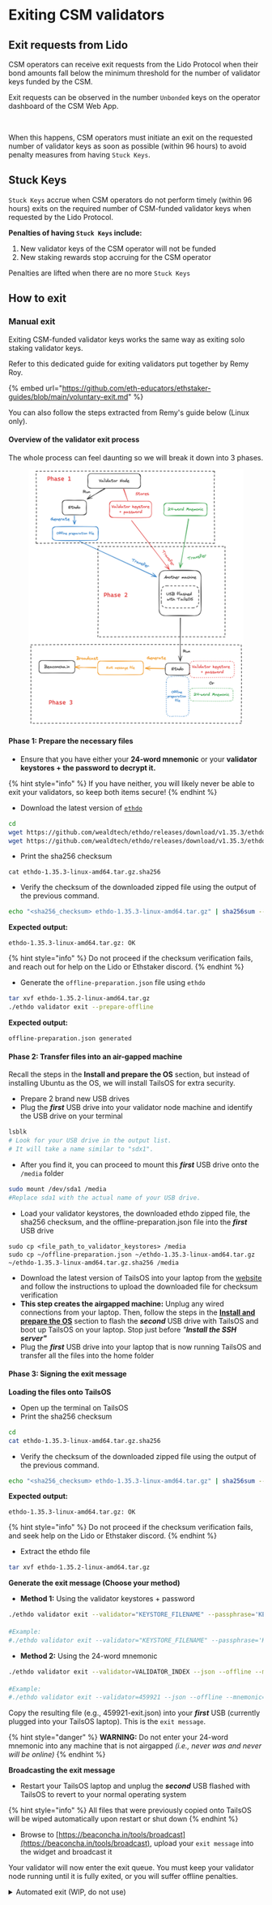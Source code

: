 # Exiting CSM validators

## Exit requests from Lido

CSM operators can receive exit requests from the Lido Protocol when their bond amounts fall below the minimum threshold for the number of validator keys funded by the CSM.

Exit requests can be observed in the number `Unbonded` keys on the operator dashboard of the CSM Web App.

<figure><img src="../../.gitbook/assets/Screenshot 2024-06-27 at 3.48.39 PM.png" alt="" width="375"><figcaption></figcaption></figure>

When this happens, CSM operators must initiate an exit on the requested number of validator keys as soon as possible (within 96 hours) to avoid penalty measures from having `Stuck Keys`.

## Stuck Keys

`Stuck Keys` accrue when CSM operators do not perform timely (within 96 hours) exits on the required number of CSM-funded validator keys when requested by the Lido Protocol.&#x20;

**Penalties of having `Stuck Keys` include:**

1. New validator keys of the CSM operator will not be funded&#x20;
2. New staking rewards stop accruing for the CSM operator

Penalties are lifted when there are no more `Stuck Keys`

## How to exit

### Manual exit

Exiting CSM-funded validator keys works the same way as exiting solo staking validator keys.

Refer to this dedicated guide for exiting validators put together by Remy Roy.

{% embed url="https://github.com/eth-educators/ethstaker-guides/blob/main/voluntary-exit.md" %}

You can also follow the steps extracted from Remy's guide below (Linux only).

#### Overview of the validator exit process

The whole process can feel daunting so we will break it down into 3 phases.

<figure><img src="../../.gitbook/assets/exitValidators.png" alt=""><figcaption></figcaption></figure>

#### Phase 1: Prepare the necessary files

* Ensure that you have either your **24-word mnemonic** or your **validator keystores + the password to decrypt it.**&#x20;

{% hint style="info" %}
If you have neither, you will likely never be able to exit your validators, so keep both items secure!
{% endhint %}

* Download the latest version of [`ethdo`](https://github.com/wealdtech/ethdo/releases)&#x20;

```sh
cd
wget https://github.com/wealdtech/ethdo/releases/download/v1.35.3/ethdo-1.35.3-linux-amd64.tar.gz
wget https://github.com/wealdtech/ethdo/releases/download/v1.35.3/ethdo-1.35.3-linux-amd64.tar.gz.sha256
```

* Print the sha256 checksum

```
cat ethdo-1.35.3-linux-amd64.tar.gz.sha256
```

* Verify the checksum of the downloaded zipped file using the output of the previous command.

```sh
echo "<sha256_checksum> ethdo-1.35.3-linux-amd64.tar.gz" | sha256sum --check
```

**Expected output:**

```
ethdo-1.35.3-linux-amd64.tar.gz: OK
```

{% hint style="info" %}
Do not proceed if the checksum verification fails, and reach out for help on the Lido or Ethstaker discord.&#x20;
{% endhint %}

* Generate the `offline-preparation.json` file using `ethdo`

```sh
tar xvf ethdo-1.35.2-linux-amd64.tar.gz
./ethdo validator exit --prepare-offline
```

**Expected output:**

```
offline-preparation.json generated
```

#### Phase 2: Transfer files into an air-gapped machine

Recall the steps in the **Install and prepare the OS** section, but instead of installing Ubuntu as the OS, we will install TailsOS for extra security.

* Prepare 2 brand new USB drives
* Plug the _**first**_ USB drive into your validator node machine and identify the USB drive on your terminal&#x20;

```sh
lsblk
# Look for your USB drive in the output list. 
# It will take a name similar to "sdx1". 
```

* After you find it, you can proceed to mount this _**first**_ USB drive onto the `/media` folder

```sh
sudo mount /dev/sda1 /media 
#Replace sda1 with the actual name of your USB drive.
```

* Load your validator keystores, the downloaded ethdo zipped file, the sha256 checksum, and the offline-preparation.json file into the _**first**_ USB drive

```
sudo cp <file_path_to_validator_keystores> /media
sudo cp ~/offline-preparation.json ~/ethdo-1.35.3-linux-amd64.tar.gz ~/ethdo-1.35.3-linux-amd64.tar.gz.sha256 /media
```

* Download the latest version of TailsOS into your laptop from the [website](https://tails.net/install/mac/index.en.html#download) and follow the instructions to upload the downloaded file for checksum verification
* **This step creates the airgapped machine:** Unplug any wired connections from your laptop. Then, follow the steps in the [**Install and prepare the OS**](../../linux-os-networking-and-security/install-and-prepare-the-os.md) section to flash the _**second**_ USB drive with TailsOS and boot up TailsOS on your laptop. Stop just before _"**Install the SSH server"**_
* Plug the _**first**_ USB drive into your laptop that is now running TailsOS and transfer all the files into the home folder

#### Phase 3: Signing the exit message

**Loading the files onto TailsOS**

* Open up the terminal on TailsOS
* Print the sha256 checksum

```sh
cd
cat ethdo-1.35.3-linux-amd64.tar.gz.sha256
```

* Verify the checksum of the downloaded zipped file using the output of the previous command.

```sh
echo "<sha256_checksum> ethdo-1.35.3-linux-amd64.tar.gz" | sha256sum --check
```

**Expected output:**

```
ethdo-1.35.3-linux-amd64.tar.gz: OK
```

{% hint style="info" %}
Do not proceed if the checksum verification fails, and seek help on the Lido or Ethstaker discord.&#x20;
{% endhint %}

* Extract the ethdo file

```sh
tar xvf ethdo-1.35.2-linux-amd64.tar.gz
```

**Generate the exit message (Choose your method)**

* **Method 1:** Using the validator keystores + password

```sh
./ethdo validator exit --validator="KEYSTORE_FILENAME" --passphrase='KEYSTORE_PASSWORD' --json --offline > RESULTING_FILENAME

#Example:
#./ethdo validator exit --validator="KEYSTORE_FILENAME" --passphrase='KEYSTORE_PASSWORD' --json --offline > RESULTING_FILENAME
```

* **Method 2:** Using the 24-word mnemonic

```sh
./ethdo validator exit --validator=VALIDATOR_INDEX --json --offline --mnemonic="MNEMONIC" > RESULTING_FILENAME

#Example:
#./ethdo validator exit --validator=459921 --json --offline --mnemonic="silent hill auto ability front sting tunnel empower venture once wise local suffer repeat deny deliver hawk silk wedding random coil you town narrow" > 459921-exit.json
```

Copy the resulting file (e.g., 459921-exit.json) into your _**first**_ USB (currently plugged into your TailsOS laptop). This is the `exit message`.

{% hint style="danger" %}
**WARNING:** Do not enter your 24-word mnemonic into any machine that is not airgapped _(i.e., never was and never will be online)_
{% endhint %}

**Broadcasting the exit message**

* Restart your TailsOS laptop and unplug the _**second**_ USB flashed with TailsOS to revert to your normal operating system

{% hint style="info" %}
All files that were previously copied onto TailsOS will be wiped automatically upon restart or shut down
{% endhint %}

* Browse to [https://beaconcha.in/tools/broadcast](https://beaconcha.in/tools/broadcast), upload your `exit message` into the widget and broadcast it

Your validator will now enter the exit queue. You must keep your validator node running until it is fully exited, or you will suffer offline penalties.

<details>

<summary>Automated exit (WIP, do not use)</summary>

Because exit requests need to be fulfilled within 96 hours, CSM operators can choose to run a service called the `validator-ejector` to automate this process.

#### Using the `validator-ejector` package

Download the [latest git repository](https://github.com/lidofinance/validator-ejector) of `validator-ejector`.

```sh
cd
git clone https://github.com/lidofinance/validator-ejector.git
cd validator-ejector
```

Create the environment file and open it up for editing.

```sh
sudo cp sample.env .env
sudo nano .env
```

Replace the following environment variables in the .env file with the details below.

```
EXECUTION_NODE=http://<Internal_IP_Address>:<RPC_Port>
CONSENSUS_NODE=http://<Internal_IP_Address>:<REST_Port>
LOCATOR_ADDRESS=0x1eDf09b5023DC86737b59dE68a8130De878984f5
STAKING_MODULE_ID=1
OPERATOR_ID=123

MESSAGES_LOCATION=messages
MESSAGES_PASSWORD=pass


```

</details>
